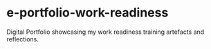 # e-portfolio-work-readiness
Digital Portfolio showcasing my work readiness training artefacts and reflections.

